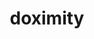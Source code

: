 ---
facebook: https://facebook.com/doximity
googleplus: https://plus.google.com/116572097995433754330
linkedin: https://linkedin.com/company/doximity
logohandle: doximity
sort: doximity
title: doximity
twitter: https://x.com/doximity
website: https://www.doximity.com/
youtube: https://youtube.com/channel/UCma3yFf-hHxQA90Mal3Biwg
---